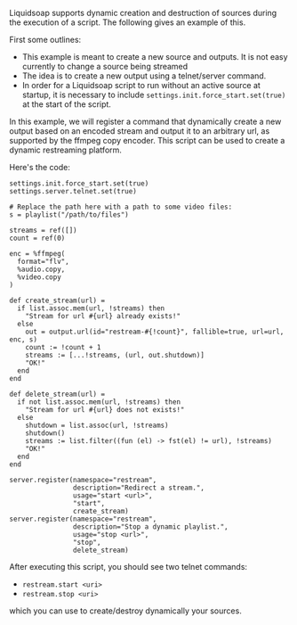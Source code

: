 Liquidsoap supports dynamic creation and destruction of sources
during the execution of a script. The following gives an example
of this.

First some outlines:

* This example is meant to create a new source and outputs. It is not easy currently to change a source being streamed
* The idea is to create a new output using a telnet/server command.
* In order for a Liquidsoap script to run without an active source at startup, it is necessary to include `settings.init.force_start.set(true)` at the start of the script.


In this example, we will register a command that dynamically create a new output based on an encoded stream
and output it to an arbitrary url, as supported by the ffmpeg copy encoder. This script can be used to create
a dynamic restreaming platform.

Here's the code:

```liquidsoap
settings.init.force_start.set(true)
settings.server.telnet.set(true)

# Replace the path here with a path to some video files:
s = playlist("/path/to/files")

streams = ref([])
count = ref(0)

enc = %ffmpeg(
  format="flv",
  %audio.copy,
  %video.copy
)

def create_stream(url) =
  if list.assoc.mem(url, !streams) then
    "Stream for url #{url} already exists!"
  else
    out = output.url(id="restream-#{!count}", fallible=true, url=url, enc, s)
    count := !count + 1
    streams := [...!streams, (url, out.shutdown)]
    "OK!"
  end
end

def delete_stream(url) =
  if not list.assoc.mem(url, !streams) then
    "Stream for url #{url} does not exists!"
  else
    shutdown = list.assoc(url, !streams)
    shutdown()
    streams := list.filter((fun (el) -> fst(el) != url), !streams)
    "OK!"
  end
end

server.register(namespace="restream",
                description="Redirect a stream.",
                usage="start <url>",
                "start",
                create_stream)
server.register(namespace="restream",
                description="Stop a dynamic playlist.",
                usage="stop <url>",
                "stop",
                delete_stream)
```

After executing this script, you should see two telnet commands:

* `restream.start <uri>`
* `restream.stop <uri>`

which you can use to create/destroy dynamically your sources.

